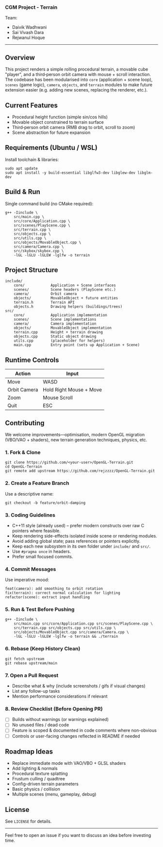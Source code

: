 ### CGM Project - Terrain

Team:

- Daivik Wadhwani
- Sai Vivash Dara
- Rejwanul Hoque

---

## Overview
This project renders a simple rolling procedural terrain, a movable cube "player", and a third‑person orbit camera with mouse + scroll interaction. The codebase has been modularised into `core` (application + scene loop), `scenes` (game logic), `camera`, `objects`, and `terrain` modules to make future extension easier (e.g. adding new scenes, replacing the renderer, etc.).

## Current Features
- Procedural height function (simple sin/cos hills)
- Movable object constrained to terrain surface
- Third‑person orbit camera (RMB drag to orbit, scroll to zoom)
- Scene abstraction for future expansion

## Requirements (Ubuntu / WSL)
Install toolchain & libraries:
```
sudo apt update
sudo apt install -y build-essential libglfw3-dev libglew-dev libglm-dev
```

## Build & Run
Single command build (no CMake required):
```
g++ -Iinclude \
    src/main.cpp \
    src/core/Application.cpp \
    src/scenes/PlayScene.cpp \
    src/terrain.cpp \
    src/objects.cpp \
    src/utils.cpp \
    src/objects/MovableObject.cpp \
    src/camera/Camera.cpp \
    src/skybox/skybox.cpp \
    -lGL -lGLU -lGLEW -lglfw -o terrain
```

## Project Structure
```
include/
	core/            Application + Scene interfaces
	scenes/          Scene headers (PlayScene etc.)
	camera/          Orbit camera
	objects/         MovableObject + future entities
	terrain.h        Terrain API
	objects.h        Drawing helpers (buildings/trees)
src/
	core/            Application implementation
	scenes/          Scene implementations
	camera/          Camera implementation
	objects/         MovableObject implementation
	terrain.cpp      Height + terrain drawing
	objects.cpp      Static object drawing
	utils.cpp        (placeholder for helpers)
	main.cpp         Entry point (sets up Application + Scene)
```

## Runtime Controls
| Action | Input |
|--------|-------|
| Move   | WASD  |
| Orbit Camera | Hold Right Mouse + Move |
| Zoom | Mouse Scroll |
| Quit | ESC |

## Contributing
We welcome improvements—optimisation, modern OpenGL migration (VBO/VAO + shaders), new terrain generation techniques, physics, etc.

### 1. Fork & Clone
```
git clone https://github.com/<your-user>/OpenGL-Terrain.git
cd OpenGL-Terrain
git remote add upstream https://github.com/rejzzzz/OpenGL-Terrain.git
```

### 2. Create a Feature Branch
Use a descriptive name:
```
git checkout -b feature/orbit-damping
```

### 3. Coding Guidelines
- C++11 style (already used) – prefer modern constructs over raw C pointers where feasible.
- Keep rendering side-effects isolated inside scene or rendering modules.
- Avoid adding global state; pass references or pointers explicitly.
- Keep each new subsystem in its own folder under `include/` and `src/`.
- Use `#pragma once` in headers.
- Prefer small focused commits.

### 4. Commit Messages
Use imperative mood:
```
feat(camera): add smoothing to orbit rotation
fix(terrain): correct normal calculation for lighting
refactor(scene): extract input handling
```

### 5. Run & Test Before Pushing
```
g++ -Iinclude \
	src/main.cpp src/core/Application.cpp src/scenes/PlayScene.cpp \
	src/terrain.cpp src/objects.cpp src/utils.cpp \
	src/objects/MovableObject.cpp src/camera/Camera.cpp \
	-lGL -lGLU -lGLEW -lglfw -o terrain && ./terrain
```

### 6. Rebase (Keep History Clean)
```
git fetch upstream
git rebase upstream/main
```

### 7. Open a Pull Request
- Describe what & why (include screenshots / gifs if visual changes)
- List any follow-up tasks
- Mention performance considerations if relevant

### 8. Review Checklist (Before Opening PR)
- [ ] Builds without warnings (or warnings explained)
- [ ] No unused files / dead code
- [ ] Feature is scoped & documented in code comments where non-obvious
- [ ] Controls or user-facing changes reflected in README if needed

## Roadmap Ideas
- Replace immediate mode with VAO/VBO + GLSL shaders
- Add lighting & normals
- Procedural texture splatting
- Frustum culling / quadtree
- Config-driven terrain parameters
- Basic physics / collision
- Multiple scenes (menu, gameplay, debug)

## License
See `LICENSE` for details.

---
Feel free to open an issue if you want to discuss an idea before investing time.
